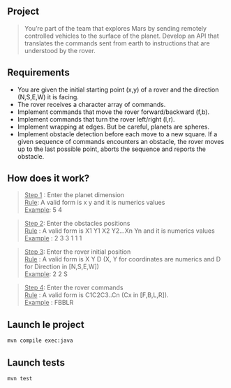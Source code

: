 ## Project
> You’re part of the team that explores Mars by sending remotely controlled vehicles to the surface of the planet. Develop an API that translates the commands sent from earth to instructions that are understood by the rover.

## Requirements
- You are given the initial starting point (x,y) of a rover and the direction (N,S,E,W) it is facing.
- The rover receives a character array of commands.
- Implement commands that move the rover forward/backward (f,b).
- Implement commands that turn the rover left/right (l,r).
- Implement wrapping at edges. But be careful, planets are spheres.
- Implement obstacle detection before each move to a new square. If a given sequence of commands encounters an obstacle, the rover moves up to the last possible point, aborts the sequence and reports the obstacle.

## How does it work?
> <u>Step 1</u> : Enter the planet dimension<br>
  <u>Rule</u>: A valid form is x y and it is numerics values<br>
  <u>Example</u>: 5 4 <br>

> <u>Step 2</u>: Enter the obstacles positions <br>
  <u>Rule</u> : A valid form is X1 Y1 X2 Y2...Xn Yn and it is numerics values <br>
  <u>Example</u> : 2 3 3 1 1 1 <br>

><u>Step 3</u>: Enter the rover initial position <br>
  <u>Rule</u> : A valid form is X Y D (X, Y for coordinates are numerics and D for Direction in [N,S,E,W]) <br>
  <u>Example</u>: 2 2 S

> <u>Step 4</u>: Enter the rover commands <br>
  <u>Rule</u> : A valid form is C1C2C3..Cn (Cx in [F,B,L,R]). <br>
  <u>Example</u> : FBBLR

## Launch le project
```bash
mvn compile exec:java
```

## Launch tests
```bash
mvn test
```